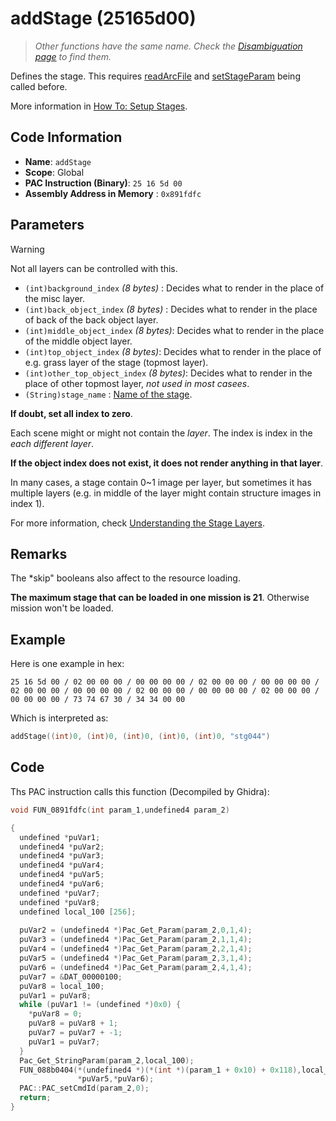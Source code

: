 # addStage (25165d00)

> *Other functions have the same name. Check the [Disambiguation page](./addStage.md) to find them.*

Defines the stage. This requires [readArcFile](./readarcfile.md) and [setStageParam](./setstageparam.md) being called before.

More information in [How To: Setup Stages](./guide/how-to-setup-stages.md).

## Code Information

- **Name**: `addStage`
- **Scope**: Global
- **PAC Instruction (Binary)**: `25 16 5d 00`
- **Assembly Address in Memory** : `0x891fdfc`

## Parameters

> [!WARNING]
> Not all layers can be controlled with this.

- `(int)background_index` *(8 bytes)* :  Decides what to render in the place of the misc layer.
- `(int)back_object_index` *(8 bytes)* : Decides what to render in the place of back of the back object layer.
- `(int)middle_object_index` *(8 bytes)*: Decides what to render in the place of the middle object layer.
- `(int)top_object_index` *(8 bytes)*: Decides what to render in the place of e.g. grass layer of the stage (topmost layer).
- `(int)other_top_object_index` *(8 bytes)*: Decides what to render in the place of other topmost layer, *not used in most casees*.
- `(String)stage_name` : [Name of the stage](./guide/reference-table.md#stage-ids).

**If doubt, set all index to zero**.

Each scene might or might not contain the *layer*. The index is index in the *each different layer*.

**If the object index does not exist, it does not render anything in that layer**.

In many cases, a stage contain 0~1 image per layer, but sometimes it has multiple layers (e.g. in middle of the layer might contain structure images in index 1).

For more information, check [Understanding the Stage Layers](./guide/how-to-setup-stages.md#understanding-the-stage-layers).

## Remarks

The *skip" booleans also affect to the resource loading.

**The maximum stage that can be loaded in one mission is 21**. Otherwise mission won't be loaded.

## Example

Here is one example in hex:

```25 16 5d 00 / 02 00 00 00 / 00 00 00 00 / 02 00 00 00 / 00 00 00 00 / 02 00 00 00 / 00 00 00 00 / 02 00 00 00 / 00 00 00 00 / 02 00 00 00 / 00 00 00 00 / 73 74 67 30 / 34 34 00 00```

Which is interpreted as:

```c
addStage((int)0, (int)0, (int)0, (int)0, (int)0, "stg044")
```

## Code

Ths PAC instruction calls this function (Decompiled by Ghidra):

```c
void FUN_0891fdfc(int param_1,undefined4 param_2)

{
  undefined *puVar1;
  undefined4 *puVar2;
  undefined4 *puVar3;
  undefined4 *puVar4;
  undefined4 *puVar5;
  undefined4 *puVar6;
  undefined *puVar7;
  undefined *puVar8;
  undefined local_100 [256];
  
  puVar2 = (undefined4 *)Pac_Get_Param(param_2,0,1,4);
  puVar3 = (undefined4 *)Pac_Get_Param(param_2,1,1,4);
  puVar4 = (undefined4 *)Pac_Get_Param(param_2,2,1,4);
  puVar5 = (undefined4 *)Pac_Get_Param(param_2,3,1,4);
  puVar6 = (undefined4 *)Pac_Get_Param(param_2,4,1,4);
  puVar7 = &DAT_00000100;
  puVar8 = local_100;
  puVar1 = puVar8;
  while (puVar1 != (undefined *)0x0) {
    *puVar8 = 0;
    puVar8 = puVar8 + 1;
    puVar7 = puVar7 + -1;
    puVar1 = puVar7;
  }
  Pac_Get_StringParam(param_2,local_100);
  FUN_088b0404(*(undefined4 *)(*(int *)(param_1 + 0x10) + 0x118),local_100,*puVar2,*puVar3,*puVar4,
               *puVar5,*puVar6);
  PAC::PAC_setCmdId(param_2,0);
  return;
}
```

